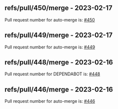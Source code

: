 ## refs/pull/450/merge - 2023-02-17

Pull request number for auto-merge is: [#450](https://github.com/jge162/Action-workflows/pull/450)

## refs/pull/449/merge - 2023-02-17

Pull request number for auto-merge is: [#449](https://github.com/jge162/Action-workflows/pull/449)

## refs/pull/448/merge - 2023-02-16

Pull request number for DEPENDABOT is: [#448](https://github.com/jge162/Action-workflows/pull/448)

## refs/pull/446/merge - 2023-02-16

Pull request number for auto-merge is: [#446](https://github.com/jge162/Action-workflows/pull/446)
